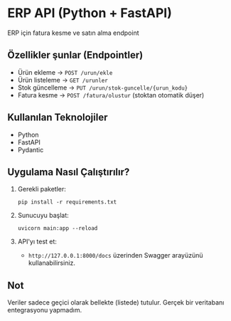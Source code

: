 # ERP API (Python + FastAPI)

ERP için fatura kesme ve satın alma endpoint

## Özellikler şunlar (Endpointler)

-  Ürün ekleme → `POST /urun/ekle`
-  Ürün listeleme → `GET /urunler`
-  Stok güncelleme → `PUT /urun/stok-guncelle/{urun_kodu}`
-  Fatura kesme → `POST /fatura/olustur` (stoktan otomatik düşer)

## Kullanılan Teknolojiler

- Python
- FastAPI
- Pydantic

## Uygulama Nasıl Çalıştırılır?

1. Gerekli paketler:
   ```
   pip install -r requirements.txt
   ```

2. Sunucuyu başlat:
   ```
   uvicorn main:app --reload
   ```

3. API'yı test et:
   - `http://127.0.0.1:8000/docs` üzerinden Swagger arayüzünü kullanabilirsiniz.

## Not

Veriler sadece geçici olarak bellekte (listede) tutulur. Gerçek bir veritabanı entegrasyonu yapmadım.
